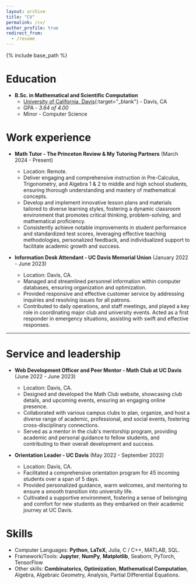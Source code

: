 ```yaml
---
layout: archive
title: "CV"
permalink: /cv/
author_profile: true
redirect_from:
  - /resume
---
```


{% include base_path %}

Education
=====
* **B.Sc. in Mathematical and Scientific Computation**
  * [University of California, Davis](https://www.ucdavis.edu/){:target="_blank"} - Davis, CA
  * GPA - *3.64 of 4.00*
  * Minor - Computer Science
  
<!-- Research experience
======
* **Research Assistant - UC Davis Math Department** (Davis, CA)

  **Biharmonic Operator Research** (April 2024 - Present)
  * Working on the Laplacian Eigenvalue function and Green's Theorem for the Biharmonic Operator in one-dimension numerically.
  * Leveraging expertise in numerical analysis and computational techniques to address challenges in analyzing the Laplacian Eigenvalue function and applying Green's Theorem to the Biharmonic Operator.
  * Conducted pioneering research in numerical methods and demonstrated proficiency in computational mathematics and algorithm development.

  **Springer Fiber Research** (January 2023 - Present)
  * Conducting research on the Irreducible components of Springer Fibers within n-dimensional complex space, specifically two-column case.
  * Proving that arbitrary intersections of Irreducible components of a two-column Delta-Springer Fiber is an iterated Grassmannian Fiber bundle.
  * Conducting advanced research with a focus on their applications in algebraic geometry and combinatorics.

  **Polyharmonic Trigonometric Transform Research** (September 2023 - April 2024)
  * Investigated the mathematical foundations of polyharmonic local trigonometric transforms, explored their properties, and advanced the theoretical understanding of their applications in image processing.
  * Developed efficient algorithms and methodologies for implementing polyharmonic local trigonometric transforms in the context of image processing.
  * Applied polyharmonic local trigonometric transforms to real-world image processing challenges, with a focus on optimizing efficiency, and improving image quality, and identified novel applications that leverage the unique features of these transforms. -->

Work experience
======
* **Math Tutor - The Princeton Review & My Tutoring Partners** (March 2024 - Present)
  * Location: Remote.
  * Deliver engaging and comprehensive instruction in Pre-Calculus, Trigonometry, and Algebra 1 & 2 to middle and high school students, ensuring thorough understanding and mastery of mathematical concepts.
  * Develop and implement innovative lesson plans and materials tailored to diverse learning styles, fostering a dynamic classroom environment that promotes critical thinking, problem-solving, and mathematical proficiency.
  * Consistently achieve notable improvements in student performance and standardized test scores, leveraging effective teaching methodologies, personalized feedback, and individualized support to facilitate academic growth and success.

* **Information Desk Attendant - UC Davis Memorial Union** (January 2022 - June 2023)
  * Location: Davis, CA.
  * Managed and streamlined personnel information within computer databases, ensuring organization and optimization.
  * Provided responsive and effective customer service by addressing inquiries and resolving issues for all patrons.
  * Contributed to daily operations, and staff meetings, and played a key role in coordinating major club and university events. Acted as a first responder in emergency situations, assisting with swift and effective responses.

* ****
  
Service and leadership
======
* **Web Development Officer and Peer Mentor - Math Club at UC Davis** (June 2022 - June 2023)
  * Location: Davis, CA.
  * Designed and developed the Math Club website, showcasing club details, and upcoming events, ensuring an engaging online presence.
  * Collaborated with various campus clubs to plan, organize, and host a diverse range of academic, professional, and social events, fostering cross-disciplinary connections.
  * Served as a mentor in the club's mentorship program, providing academic and personal guidance to fellow students, and contributing to their overall development and success.

* **Orientation Leader - UC Davis** (May 2022 - September 2022)
  * Location: Davis, CA.
  * Facilitated a comprehensive orientation program for 45 incoming students over a span of 5 days.
  * Provided personalized guidance, warm welcomes, and mentoring to ensure a smooth transition into university life.
  * Cultivated a supportive environment, fostering a sense of belonging and comfort for new students as they embarked on their academic journey at UC Davis.

Skills
======
* Computer Languages: **Python**, **LaTeX**, Julia, C / C++, MATLAB, SQL.
* Framework/Tools: **Jupyter**, **NumPy**, **Matplotlib**, Seaborn, PyTorch, TensorFlow
* Other skills: **Combinatorics**, **Optimization**, **Mathematical Computation**, Algebra, Algebraic Geometry, Analysis, Partial Differential Equations.

<!--
Publications
======
  <ul>{% for post in site.publications reversed %}
    {% include archive-single-cv.html %}
  {% endfor %}</ul>
  
Talks
======
  <ul>{% for post in site.talks reversed %}
    {% include archive-single-talk-cv.html  %}
  {% endfor %}</ul>
  
Teaching
======
  <ul>{% for post in site.teaching reversed %}
    {% include archive-single-cv.html %}
  {% endfor %}</ul>

--->
